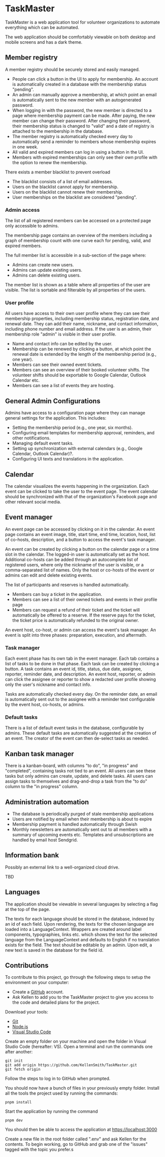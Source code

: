 # TaskMaster

TaskMaster is a web application tool for volunteer organizations to automate everything which can be automated.

The web application should be comfortably viewable on both desktop and mobile screens and has a dark theme.

## Member registry

A member registry should be securely stored and easily managed.

- People can click a button in the UI to apply for membership. An account is automatically created in a database with the membership status "pending".
- An admin can manually approve a membership, at which point an email is automatically sent to the new member with an autogenerated password.
- When logging in with the password, the new member is directed to a page where membership payment can be made. After paying, the new member can change their password. After changing their password, their membership status is changed to "valid" and a date of registry is attached to the membership in the database.
- The member registry is automatically checked every day to automatically send a reminder to members whose membership expires in one week.
- All valid and expired members can log in using a button in the UI.
- Members with expired memberships can only see their own profile with the option to renew the membership.

There exists a member blacklist to prevent overload

- The blacklist consists of a list of email addresses.
- Users on the blacklist cannot apply for membership.
- Users on the blacklist cannot renew their membership.
- User memberships on the blacklist are considered "pending".

### Admin access

The list of all registered members can be accessed on a protected page only accessible to admins.

The membership page contains an overview of the members including a graph of membership count with one curve each for pending, valid, and expired members.

The full member list is accessible in a sub-section of the page where:

- Admins can create new users.
- Admins can update existing users.
- Admins can delete existing users.

The member list is shown as a table where all properties of the user are visible. The list is sortable and filterable by all properties of the users.

### User profile

All users have access to their own user profile where they can see their membership properties, including membership status, registration date, and renewal date. They can add their name, nickname, and contact information, including phone number and email address. If the user is an admin, their membership role "admin" is visible in their user profile.

- Name and contact info can be edited by the user.
- Membership can be renewed by clicking a button, at which point the renewal date is extended by the length of the membership period (e.g., one year).
- Members can see their owned event tickets.
- Members can see an overview of their booked volunteer shifts. The volunteer shifts should be exportable to Google Calendar, Outlook Calendar etc.
- Members can see a list of events they are hosting.

## General Admin Configurations

Admins have access to a configuration page where they can manage general settings for the application. This includes:

- Setting the membership period (e.g., one year, six months).
- Configuring email templates for membership approval, reminders, and other notifications.
- Managing default event tasks.
- Setting up synchronization with external calendars (e.g., Google Calendar, Outlook Calendar)?.
- Configuring UI texts and translations in the application.

## Calendar

The calendar visualizes the events happening in the organization. Each event can be clicked to take the user to the event page. The event calendar should be synchronized with that of the organization's Facebook page and other relevant social media.

## Event manager

An event page can be accessed by clicking on it in the calendar. An event page contains an event image, title, start time, end time, location, host, list of co-hosts, description, and a button to access the event's task manager.

An event can be created by clicking a button on the calendar page or a time slot in the calendar. The logged-in user is automatically set as the host. Additional co-hosts can be added through an autocomplete list of registered users, where only the nickname of the user is visible, or a comma-separated list of names. Only the host or co-hosts of the event or admins can edit and delete existing events.

The list of participants and reserves is handled automatically.

- Members can buy a ticket in the application.
- Members can see a list of their owned tickets and events in their profile page
- Members can request a refund of their ticket and the ticket will automatically be offered to a reserve. If the reserve pays for the ticket, the ticket price is automatically refunded to the original owner.

An event host, co-host, or admin can access the event's task manager.
An event is split into three phases: preparation, execution, and aftermath.

### Task manager

Each event phase has its own tab in the event manager. Each tab contains a list of tasks to be done in that phase. Each task can be created by clicking a button. A task contains an event id, title, status, due date, assignee, reporter, reminder date, and description.
An event host, reporter, or admin can click the assignee or reporter to show a redacted user profile showing only the user's nickname and contact info.

Tasks are automatically checked every day. On the reminder date, an email is automatically sent out to the assignee with a reminder text configurable by the event host, co-hosts, or admins.

### Default tasks

There is a list of default event tasks in the database, configurable by admins. These default tasks are automatically suggested at the creation of an event. The creator of the event can then de-select tasks as needed.

## Kanban task manager

There is a kanban-board, with columns "to do", "in progress" and "completed", containing tasks not tied to an event. All users can see these tasks but only admins can create, update, and delete tasks. All users can assign tasks to themselves and drag-and-drop a task from the "to do" column to the "in progress" column.

## Administration automation

- The database is periodically purged of stale membership applications
- Users are notified by email when their membership is about to expire
- Membership payment is handled automatically through Swish
- Monthly newsletters are automatically sent out to all members with a summary of upcoming events etc.
  Templates and unsubscriptions are handled by email host Sendgrid.

## Information bank

Possibly an external link to a well-organized cloud drive.

TBD

## Languages

The application should be viewable in several languages by selecting a flag at the top of the page.

The texts for each language should be stored in the database, indexed by an id of each field.
Upon rendering, the texts for the chosen language are loaded into a LanguageContext. Wrappers are created around label components, typographies, links etc. which shows the text for the selected language from the LanguageContext and defaults to English if no translation exists for the field. The text should be editable by an admin. Upon edit, a new text is saved in the database for the field id.

## Contributions

To contribute to this project, go through the following steps to setup the environment on your computer:

- Create a [GitHub](github.com) account.
- Ask Kellen to add you to the TaskMaster project to give you access to the code and detailed plans for the project.

Download your tools:

- [Git](https://git-scm.com/downloads)
- [Node.js](https://nodejs.org/en/download)
- [Visual Studio Code](https://visualstudio.microsoft.com/downloads/)

Create an empty folder on your machine and open the folder in Visual Studio Code (hereafter: VS). Open a terminal and run the commands one after another:

```
git init
git add origin https://github.com/KellenSmith/TaskMaster.git
git fetch origin
```

Follow the steps to log in to GitHub when prompted.

You should now have a bunch of files in your previously empty folder.
Install all the tools the project used by running the commands:

```
pnpm install
```

Start the application by running the command

```
pnpm dev
```

You should then be able to access the application at [https://localhost:3000](https://localhost:3000)

Create a new file in the root folder called ".env" and ask Kellen for the contents. To begin working, go to GitHub and grab one of the "issues" tagged with the topic you prefer.s
